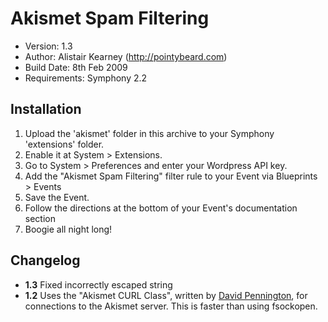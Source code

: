 # Akismet Spam Filtering

* Version: 1.3
* Author: Alistair Kearney (http://pointybeard.com)
* Build Date: 8th Feb 2009
* Requirements: Symphony 2.2

## Installation

1. Upload the 'akismet' folder in this archive to your Symphony 'extensions' folder.
2. Enable it at System > Extensions.
3. Go to System > Preferences and enter your Wordpress API key.
4. Add the "Akismet Spam Filtering" filter rule to your Event via Blueprints > Events
5. Save the Event.
6. Follow the directions at the bottom of your Event's documentation section
7. Boogie all night long!

## Changelog

* **1.3** Fixed incorrectly escaped string
* **1.2** Uses the "Akismet CURL Class", written by [David Pennington](http://www.codexplorer.com), for connections to the Akismet server. This is faster than using fsockopen.